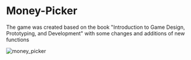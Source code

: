 # Money-Picker
The game was created based on the book "Introduction to Game Design, Prototyping, and Development" with some changes and additions of new functions

![money_picker](https://user-images.githubusercontent.com/28685443/120826013-f4556180-c594-11eb-879c-f5d87d262879.gif)
